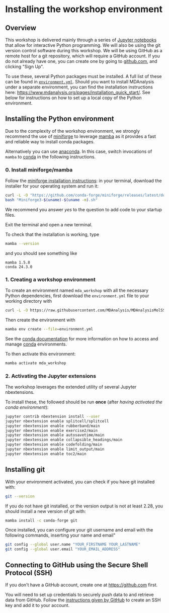 # Installing the workshop environment

## Overview

This workshop is delivered mainly through a series of [Jupyter notebooks][1]
that allow for interactive Python programming. We will also be using the git version control software during this workshop. We will be using GitHub as a remote host for a git repository, which will require a GitHub account. If you do not already have one, you can create one by going to [github.com](https://github.com/), and clicking "Sign Up".


To use these, several Python packages must be installed. A full list of these
can be found in [`environment.yml`](environment.yml). 
Should you want to install MDAnalysis under a separate environment, you can find the installation instructions here: https://www.mdanalysis.org/pages/installation_quick_start/.
See below for instructions on how to set up a local copy of the Python environment.

## Installing the Python environment

Due to the complexity of the workshop environment, we strongly recommend the
use of [miniforge](https://github.com/conda-forge/miniforge?tab=readme-ov-file#miniforge)
to leverage [mamba](https://mamba.readthedocs.io/en/stable/index.html) as it provides
a fast and reliable way to install conda packages.

Alternatively you can use [anaconda][2]. In this case, switch invocations of `mamba` to [conda][3] in the following instructions.

### 0. Install miniforge/mamba

Follow the [miniforge installation instructions](https://github.com/conda-forge/miniforge?tab=readme-ov-file#install): in your terminal, download the installer for your operating system and run it: 
```bash
curl -L -O "https://github.com/conda-forge/miniforge/releases/latest/download/Miniforge3-$(uname)-$(uname -m).sh"
bash "Miniforge3-$(uname)-$(uname -m).sh"
```
We recommend you answer *yes* to the question to add code to your startup files.

Exit the terminal and open a new terminal.

To check that the installation is working, type
```bash
mamba --version
```
and you should see something like
```
mamba 1.5.8
conda 24.3.0
```


### 1. Creating a workshop environment

To create an environment named `mda_workshop` with all the necessary
Python dependencies, first download the `environment.yml` file to your working directory with
```bash
curl -L -O https://raw.githubusercontent.com/MDAnalysis/MDAnalysisMolSSIWorkshop-Intermediate2Day/jun24-ws/environment.yml 
```
Then create the environment with
```bash
mamba env create --file=environment.yml
```

See the [conda documentation][4] for more information on how to access and
manage [conda][3] environments.

To then activate this environment:

```bash
mamba activate mda_workshop
```

### 2. Activating the Jupyter extensions

The workshop leverages the extended utility of several Jupyter nbextensions.

To install these, the followed should be run **once** (after *having activated
the conda environment*):

```bash
jupyter contrib nbextension install --user
jupyter nbextension enable splitcell/splitcell
jupyter nbextension enable rubberband/main
jupyter nbextension enable exercise2/main
jupyter nbextension enable autosavetime/main
jupyter nbextension enable collapsible_headings/main
jupyter nbextension enable codefolding/main
jupyter nbextension enable limit_output/main
jupyter nbextension enable toc2/main
```

## Installing git

With your environment activated, you can check if you have git installed with:

```bash
git --version
```

If you do not have git installed, or the version output is not at least 2.28, you should install a new version of git with:

```bash
mamba install -c conda-forge git
```

Once installed, you can configure your git username and email with the following commands, inserting your name and email"

```bash
git config --global user.name "YOUR_FIRSTNAME YOUR_LASTNAME"
git config --global user.email "YOUR_EMAIL_ADDRESS"
```

## Connecting to GitHub using the Secure Shell Protocol (SSH)

If you don't have a GitHub account, create one at https://github.com first.

You will need to set up credentials to securely push data to and retrieve data from GitHub. Follow the [instructions given by GitHub](https://docs.github.com/en/authentication/connecting-to-github-with-ssh) to create an SSH key and add it to your account.


[1]: https://jupyter-notebook.readthedocs.io/en/stable/
[2]: https://docs.anaconda.com/anaconda/install/
[3]: https://conda.io/projects/conda/en/latest/index.html
[4]: https://docs.conda.io/projects/conda/en/latest/user-guide/getting-started.html?highlight=conda%20activate#managing-environments
